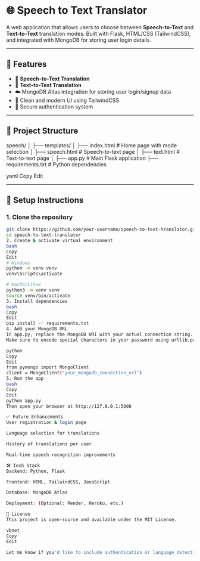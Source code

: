 # 🌐 Speech to Text Translator

A web application that allows users to choose between **Speech-to-Text** and **Text-to-Text** translation modes. Built with Flask, HTML/CSS (TailwindCSS), and integrated with MongoDB for storing user login details.

---

## 🚀 Features

- 🎤 **Speech-to-Text Translation**
- 📝 **Text-to-Text Translation**
- ☁️ MongoDB Atlas integration for storing user login/signup data
- 🌈 Clean and modern UI using TailwindCSS
- 🔐 Secure authentication system

---

## 📁 Project Structure

speech/
│
├── templates/
│ ├── index.html # Home page with mode selection
│ ├── speech.html # Speech-to-text page
│ ├── text.html # Text-to-text page
│
├── app.py # Main Flask application
├── requirements.txt # Python dependencies

yaml
Copy
Edit

---

## 🔧 Setup Instructions

### 1. Clone the repository

```bash
git clone https://github.com/your-username/speech-to-text-translator.git
cd speech-to-text-translator
2. Create & activate virtual environment
bash
Copy
Edit
# Windows
python -m venv venv
venv\Scripts\activate

# macOS/Linux
python3 -m venv venv
source venv/bin/activate
3. Install dependencies
bash
Copy
Edit
pip install -r requirements.txt
4. Add your MongoDB URL
In app.py, replace the MongoDB URI with your actual connection string.
Make sure to encode special characters in your password using urllib.parse.quote_plus.

python
Copy
Edit
from pymongo import MongoClient
client = MongoClient("your_mongodb_connection_url")
5. Run the app
bash
Copy
Edit
python app.py
Then open your browser at http://127.0.0.1:5000

✅ Future Enhancements
User registration & login page

Language selection for translations

History of translations per user

Real-time speech recognition improvements

🛠️ Tech Stack
Backend: Python, Flask

Frontend: HTML, TailwindCSS, JavaScript

Database: MongoDB Atlas

Deployment: (Optional: Render, Heroku, etc.)

📜 License
This project is open-source and available under the MIT License.

vbnet
Copy
Edit

Let me know if you'd like to include authentication or language detection features in the README.
